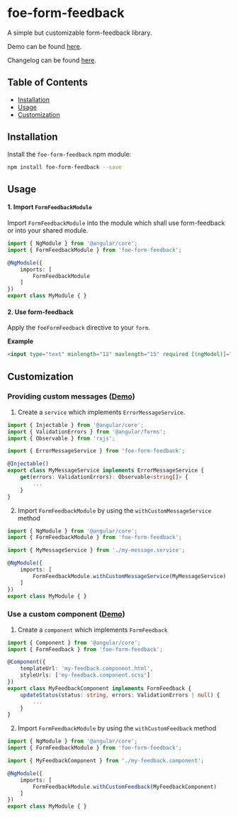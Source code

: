 # foe-form-feedback

A simple but customizable form-feedback library.

Demo can be found [here](https://stackblitz.com/edit/simple-form-feedback?file=src%2Fapp%2Fapp.component.html).

Changelog can be found [here](https://github.com/pfoedermayr/foe-angular/blob/master/projects/foe-form-feedback/CHANGELOG.md).

## Table of Contents
* [Installation](#installation)
* [Usage](#usage)
* [Customization](#customization)

## Installation

Install the `foe-form-feedback` npm module:

```sh
npm install foe-form-feedback --save
```

## Usage

#### 1. Import `FormFeedbackModule`

Import `FormFeedbackModule` into the module which shall use form-feedback or into your shared module. 

```ts
import { NgModule } from '@angular/core';
import { FormFeedbackModule } from 'foe-form-feedback';

@NgModule({
    imports: [
        FormFeedbackModule
    ]
})
export class MyModule { }
```

#### 2. Use form-feedback

Apply the `foeFormFeedback` directive to your `form`.

**Example**
```html
<input type="text" minlength="12" maxlength="15" required [(ngModel)]="name" foeFormFeedback>
```

## Customization

### Providing custom messages ([Demo](https://stackblitz.com/edit/custom-service-form-feedback))

1. Create a `service` which implements `ErrorMessageService`.
```ts
import { Injectable } from '@angular/core';
import { ValidationErrors } from '@angular/forms';
import { Observable } from 'rxjs';

import { ErrorMessageService } from 'foe-form-feedback';

@Injectable()
export class MyMessageService implements ErrorMessageService {
    get(errors: ValidationErrors): Observable<string[]> {
        ...
    }
}
```
2. Import `FormFeedbackModule` by using the `withCustomMessageService` method
```ts
import { NgModule } from '@angular/core';
import { FormFeedbackModule } from 'foe-form-feedback';

import { MyMessageService } from './my-message.service';

@NgModule({
    imports: [
        FormFeedbackModule.withCustomMessageService(MyMessageService)
    ]
})
export class MyModule { }
```

### Use a custom component ([Demo](https://stackblitz.com/edit/custom-component-form-feedback))

1. Create a `component` which implements `FormFeedback`
```ts
import { Component } from '@angular/core';
import { FormFeedback } from 'foe-form-feedback';

@Component({
    templateUrl: 'my-feedback.component.html',
    styleUrls: ['my-feedback.component.scss']
})
export class MyFeedbackComponent implements FormFeedback {
    updateStatus(status: string, errors: ValidationErrors | null) {
        ...
    }
}

```

2. Import `FormFeedbackModule` by using the `withCustomFeedback` method
```ts
import { NgModule } from '@angular/core';
import { FormFeedbackModule } from 'foe-form-feedback';

import { MyFeedbackComponent } from './my-feedback.component';

@NgModule({
    imports: [
        FormFeedbackModule.withCustomFeedback(MyFeedbackComponent)
    ]
})
export class MyModule { }
```